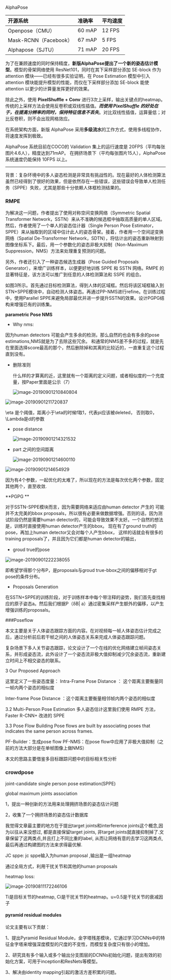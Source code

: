 AlphaPose

| 开源系统              | 准确率 | 平均速度 |
| :-------------------- | :----- | :------- |
| Openpose（CMU）       | 60 mAP | 12 FPS   |
| Mask-RCNN（Facebook） | 67 mAP | 5 FPS    |
| Alphapose（SJTU）     | 71 mAP | 20 FPS   |

为了在兼顾速度的同时保持精度，**新版AlphaPose提出了一个新的姿态估计模型**。模型的骨架网络使用 ResNet101，同时在其下采样部分添加 SE-block 作为 attention 模块——已经有很多实验证明，在 Pose Estimation 模型中引入 attention 模块能提升模型的性能，而仅在下采样部分添加 SE-block 能使 attention 以更少的计算量发挥更好的效果。

除此之外，使用 **PixelShuffle + Conv** 进行3次上采样，输出关键点的heatmap。传统的上采样方法会使用反卷积或双线性插值。***而使用 PixelShuffle 的好处在于，在提高分辨率的同时，保持特征信息不丢失***。对比双线性插值，运算量低；对比反卷积，则不会出现网格效应。

在系统架构方面，新版 AlphaPose 采用**多级流水**的工作方式，使用多线程协作，将速度发挥到极致。

AlphaPose 系统目前在COCO的 Validation 集上的运行速度是 20FPS（平均每张图片4.6人），精度达到71mAP。 在拥挤场景下（平均每张图片15人），AlphaPose系统速度仍能保持 10FPS 以上。

--------



背景：复杂环境中的多人姿态检测是非常具有挑战性的。现在最好的人体检测算法虽然已经得到了很好的效果，但是依然存在一些错误，这些错误会导致单人检测任务（SPPE）失败，尤其是那些十分依赖人体框检测结果的。

### RMPE

为解决这一问题，作者提出了使用对称空间变换网络（Symmetric Spatial Transformer Network，SSTN）来从不准确的候选框中抽取高质量的单人区域。然后，作者使用了一个单人的姿态估计器（Single Person Pose Estimator，SPPE）来从抽取到的区域中估计此人的姿态骨架。接着，作者用一个空间逆变换网络（Spatial De-Transformer Network，SDTN），将估计出的姿态重新映射到图像坐标系下。最后，用一个参数化的姿态非极大抑制（Non-Maximum Suppression，NMS）方法来处理重复预测的问题。

另外，作者还引入了一种姿态候选生成器（Pose Guided Proposals Generator），来增广训练样本，以便更好地训练 SPPE 和 SSTN 网络。RMPE 的显著特征是，该方法可以推广到任意的人体检测算法和 SSPE 的组合。

如图3所示。首先通过目标检测算法，得到人体的区域框。然后将该区域框输入到STN+SPPE模块中，自动检测人体姿态。再通过PP-NMS进行refine。在训练过程中，使用Parallel SPPE来避免局部最优并进一步提升SSTN的效果。设计PGPG结构来增强已有的训练集。



**parametric Pose NMS**



* Why nms:

因为human detectors 可能会产生多余的检测，那么自然的也会有多余的pose estimations,NMS就是为了去除这些冗余。 和通常的NMS差不多的过程，就是先在里面选择score最高的那个，然后删除掉和其离的比较近的，一直重复这个过程直到没有。

* 删除准则

  什么样的才算离的近，这里就有一个距离的定义问题，或者相似度的一个充度量，按Paper里面是公示（7）

  ![image-20190901210840804](../CV/resource/img/image-20190901210840804.png)

![image-20190901211720837](../CV/resource/img/image-20190901211720837.png)

\eta 是个阈值，距离小于\eta的时候f取1，代表pi应该被deleted， 否则取0， \Lambda是d的参数

* pose distance

  ![image-20190901214321532](../CV/resource/img/image-20190901214321532.png)

* part 之间的空间距离

  ![image-20190901214600110](../CV/resource/img/image-20190901214600110.png)

![image-20190901214654929](../CV/resource/img/image-20190901214654929.png)

因为有4个参数，一起优化的太难了，所以现在的方法是每次优化两个参数，固定其他两个，直至收敛.



**PGPG **

对于SSTN-SPPE模块而言，因为需要网络来适应由human detector 产生的 可能并不太完美的bbox proposals，所以很有必要来做数据增强。否则的话，因为测试阶段仍然是需要human detector的，可能会导致效果不太好。一个自然的想法是，训练时直接使用human detector产生的bbox。 现在有了ground truth的pose，再加上human detector又会对每个人产生bbox， 这样的话就会有很多的training proposals了，并且因为它们都是human detector的输出，

* groud true的pose

![image-20190901222238055](../CV/resource/img/image-20190901222238055.png)

即希望学得那个分布P，是proposals与groud true-bbox之间的偏移相对于gt pose的条件分布。

* Proposals Generation

在SSTN+SPPE的训练阶段，对于训练样本中每个带注释的姿势，我们首先查找相应的原子姿态a。然后我们根据P（δB| a）通过密集采样产生额外的偏移，以产生增强训练的proposals。



###Poseflow

本文主要是关于人体姿态跟踪方面的内容。在对视频每一帧人体姿态估计完成之后，通过分析前后若干帧之间的人体姿态关系来完成人体姿态跟踪问题。

复杂场景下多人关节姿态跟踪，论文设计了一个在线的优化网络建立帧间姿态关系，并形成姿态流，此外设计了一个姿态流非极大值抑制减少冗余姿态流，重新建立时间上不相交姿态的联系。

3 Our Proposed Approach

这里定义了一些姿态度量：
Intra-Frame Pose Distance ： 这个距离主要衡量同一帧内两个姿态的相似度

Inter-frame Pose Distance ：这个距离主要衡量相邻帧内两个姿态的相似度

3.2 Multi-Person Pose Estimation
多人姿态估计这里我们使用 RMPE 方法， Faster R-CNN+ 改进的 SPPE

3.3 Pose Flow Building
Pose flows are built by associating poses that indicates the same person across frames.

PF-Builder：生成pose flow
PF-NMS：在pose flow中应用了非极大值抑制（之前的方法大部分是在单帧图像上做NMS）

本文的思路主要借鉴多目标跟踪问题中的目标相关性分析

### crowdpose

joint-candidate single person pose estimation(SPPE)

global maximum joints association

1，提出一种创新的方法用来处理拥挤场景的姿态估计问题

2，收集了一个拥挤场景的姿态估计数据库

我觉得文章最主要的地方在于提出target joints和interference joints这个概念,因为以往从来没想过, 都是直接保留target joints, 非target joints就直接抑制掉了.文章保留了这两类点,并且打上不同比重的label, 从而让网络有意的去学习这两类点,最后再通过构建图的方法来求得最优解.



JC sppe: jc sppe输入为human proposal ,输出是一组heatmap

通过全局方式，利用干扰关节和其他的human proposals

heatmap loss:

![image-20190811172246106](../paper/resource/image-20190811172246106.png)

Ti是目标关节的heatmap, Ci是干扰关节的heatmap。u=0.5是干扰关节的衰减因子

#### pyramid residual modules

论文主要有以下贡献：

1、提出Pyramid Residual Module，金字塔残差模块，它通过学习DCNNs中的特征金字塔来增强深度模型的尺度的不变性，而模型复杂度只有很小的增加。

2、研究具有多个输入或多个输出分支图层的DCNNs初始化问题，提出有效的初始化方案，可用于inception和ResNets等模型。

3、解决由identity mapping引起的激活方差积累的问题。